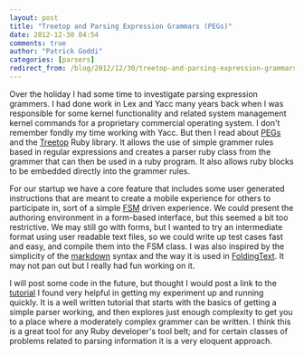 ```yaml
---
layout: post
title: "Treetop and Parsing Expression Grammars (PEGs)"
date: 2012-12-30 04:54
comments: true
author: "Patrick Goddi"
categories: [parsers]
redirect_from: /blog/2012/12/30/treetop-and-parsing-expression-grammars-pegs
---
```

Over the holiday I had some time to investigate parsing expression grammers. I had done work in Lex and Yacc many years back when I was responsible for some kernel functionality and related system management kernel commands for a proprietary commercial operating system. I don't remember fondly my time working with Yacc. But then I read about [PEGs](http://en.wikipedia.org/wiki/Parsing_expression_grammar) and the [Treetop](http://treetop.rubyforge.org/) Ruby library. It allows the use of simple grammer rules based in regular expressions and creates a parser ruby class from the grammer that can then be used in a ruby program. It also allows ruby blocks to be embedded directly into the grammer rules. 

For our startup we have a core feature that includes some user generated instructions that are meant to create a mobile experience for others to participate in, sort of a simple [FSM](http://en.wikipedia.org/wiki/Finite-state_machine) driven experience. We could present the authoring environment in  a form-based interface, but this seemed a bit too restrictive. We may still go with forms, but I wanted to try an intermediate format using user readable text files, so we could write up test cases fast and easy, and compile them into the FSM class. I was also inspired by the simplicity of the [markdown](http://daringfireball.net/projects/markdown/) syntax and the way it is used in [FoldingText](http://www.foldingtext.com/). It may not pan out but I really had fun working on it.
 
I will post some code in the future, but thought I would post a link to the [tutorial](http://www.trsolutions.biz/blog/2010/03/10/treetop-introductory-tutorial-1-of-10/) I found very helpful in getting my experiment up and running quickly. It is a well written tutorial that starts with the basics of getting a simple parser working, and then explores just enough complexity to get you to a place where a moderately complex grammer can be written. I think this is a great tool for any Ruby developer's tool belt; and for certain classes of problems related to parsing information it is a very eloquent approach.